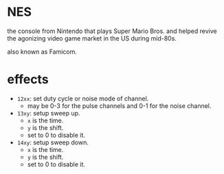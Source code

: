 # NES

the console from Nintendo that plays Super Mario Bros. and helped revive the agonizing video game market in the US during mid-80s.

also known as Famicom.

# effects

- `12xx`: set duty cycle or noise mode of channel.
  - may be 0-3 for the pulse channels and 0-1 for the noise channel.
- `13xy`: setup sweep up.
  - `x` is the time.
  - `y` is the shift.
  - set to 0 to disable it.
- `14xy`: setup sweep down.
  - `x` is the time.
  - `y` is the shift.
  - set to 0 to disable it.